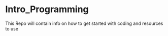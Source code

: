 # Intro_Programming
This Repo will contain info on how to get started with coding and resources to use
